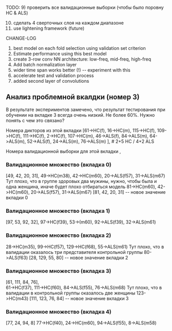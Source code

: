 TODO:
9) проверить все валидационные выборки (чтобы было поровну HC & ALS)

10) сделать 4 сверточных слоя на каждом диапазоне
11) use lightening framework (future)

CHANGE-LOG

1) best model on each fold selection using validation set criterion
2) Estimate performance using this best model
3) create 3-row conv NN architecture: low-freq, mid-freq, high-freq
4) Add batch normalization layer
5) wider time span works better (!) -- experiment with this
6) accelerate test and validation process
7) added second layer of convolutions

## Анализ проблемной вкалдки (номер 3)

В результате экспериментов замечено, что результат тестирования при обучении на вкладке 3 всегда очень низкий. Не более 60%. Нужно понять с чем это связано?

Номера дикторов из этой вкладки
[61->HC(f),
 16->HC(m),
 115->HC(f),
 109->HC(f),
 111->HC(f),
 2->HC(f),
 107->HC(m),
 46->ALS(f),
 84->ALS(m),
 64->ALS(m),
 52->ALS(f),
 24->ALS(m),
 76->ALS(m)
 ], # 2+5 HC / 4+2 ALS

Номера валидационной выборки для этой вкладки
 ,               

### Валидационное множество (вкладка 0)
[49, 42, 20, 31],
49->HC(m38), 42->HC(m60), 20->ALS(f57), 31->ALS(m67)
Тут плохо, что в группе здоровых два мужины, нужно, чтобы была и одна женщина, иначе будет плохо отбираться модель
81->HC(m60), 42->HC(m60), 20->ALS(f57), 31->ALS(m67)
[81, 42, 20, 31] -- новое значение вкладки 0

### Валидационное множество (вкладка 1)
[97, 53,  92, 32],
97->HC(f39), 53->(m60), 92->ALS(f39),  32->ALS(m61)

### Валидационное множество (вкладка 2)
28->HC(m35), 99->HC(f57), 129->HC(f68), 55->ALS(m61)
Тут плохо, что в валидации оказалось три представителя контрольной группы
80->ALS(f63)
[28, 129, 55, 80] -- новое значение вкладки 2

### Валидационное множество (вкладка 3)
[61, 111, 84, 76],  
61->HC(f37), 111->HC(f60), 84->ALS(f55), 76->ALS(m68)
Тут плохо, что в валидации в контрольной группы оказалось две женщины
123->HC(m43)
[111, 123, 76, 84] -- новое значение вкладки 3

### Валидационное множество (вкладка 4)
[77, 24, 94, 8]
77->HC(f40), 24->HC(m60), 94->ALS(f55), 8->ALS(m58)